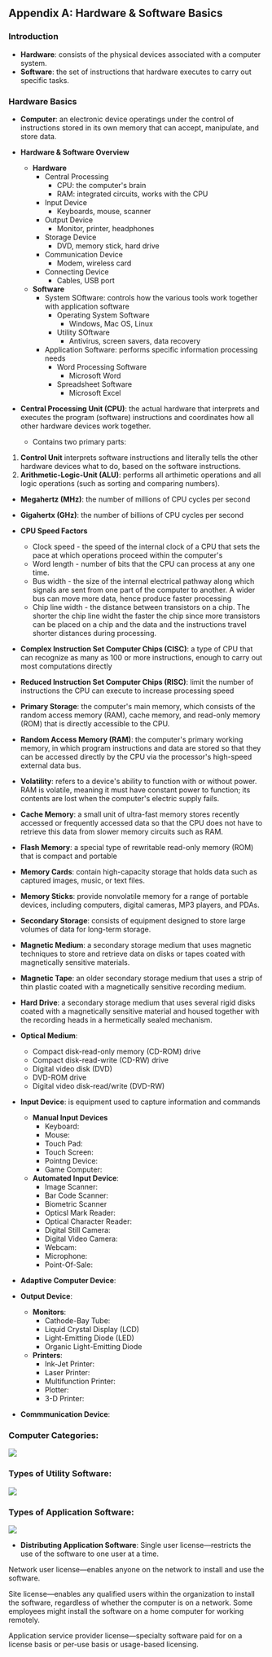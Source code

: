 ## **Appendix A: Hardware & Software Basics**

### **Introduction**

- **Hardware**: consists of the physical devices associated with a computer system.
- **Software**: the set of instructions that hardware executes to carry out specific tasks.

### **Hardware Basics**

- **Computer**: an electronic device operatings under the control of instructions stored in its own memory that can accept, manipulate, and store data.
- **Hardware & Software Overview**
  - **Hardware**
    - Central Processing
      - CPU: the computer's brain
      - RAM: integrated circuits, works with the CPU
    - Input Device
      - Keyboards, mouse, scanner
    - Output Device
      - Monitor, printer, headphones
    - Storage Device
      - DVD, memory stick, hard drive
    - Communication Device
      - Modem, wireless card
    - Connecting Device
      - Cables, USB port
  - **Software**
    - System SOftware: controls how the various tools work together with application software
      - Operating System Software
        - Windows, Mac OS, Linux
      - Utility SOftware
        - Antivirus, screen savers, data recovery
    - Application Software: performs specific information processing needs
      - Word Processing Software
        - Microsoft Word
      - Spreadsheet Software
        - Microsoft Excel

- **Central Processing Unit (CPU)**: the actual hardware that interprets and executes the program (software) instructions and coordinates how all other hardware devices work together.
  - Contains two primary parts:

1. **Control Unit** interprets software instructions and literally tells the other hardware devices what to do, based on the software instructions.
2. **Arithmetic-Logic-Unit (ALU)**: performs all arthimetic operations and all logic operations (such as sorting and comparing numbers).

- **Megahertz (MHz)**: the number of millions of CPU cycles per second
- **Gigahertx (GHz)**: the number of billions of CPU cycles per second
- **CPU Speed Factors**
  - Clock speed - the speed of the internal clock of a CPU that sets the pace at which operations proceed within the computer's 
  - Word length - number of bits that the CPU can process at any one time. 
  - Bus width - the size of the internal electrical pathway along which signals are sent from one part of the computer to another. A wider bus can move more data, hence produce faster processing
  - Chip line width - the distance between transistors on a chip. The shorter the chip line widht the faster the chip since more transistors can be placed on a chip and the data and the instructions travel shorter distances during processing.

- **Complex Instruction Set Computer Chips (CISC)**: a type of CPU that can recognize as many as 100 or more instructions, enough to carry out most computations directly
- **Reduced Instruction Set Computer Chips (RISC)**: limit the number of instructions the CPU can execute to increase processing speed
- **Primary Storage**:  the computer's main memory, which consists of the random access memory (RAM), cache memory, and read-only memory (ROM) that is directly accessible to the CPU.
- **Random Access Memory (RAM)**: the computer's primary working memory, in which program instructions and data are stored so that they can be accessed directly by the CPU via the processor's high-speed external data bus.
- **Volatility**: refers to a device's ability to function with or without power. RAM is volatile, meaning it must have constant power to function; its contents are lost when the computer's electric supply fails.
- **Cache Memory**: a small unit of ultra-fast memory stores recently accessed or frequently accessed data so that the CPU does not have to retrieve this data from slower memory circuits such as RAM.
- **Flash Memory**: a special type of rewritable read-only memory (ROM) that is compact and portable
- **Memory Cards**: contain high-capacity storage that holds data such as captured images, music, or text files.
- **Memory Sticks**: provide nonvolatile memory for a range of portable devices, including computers, digital cameras, MP3 players, and PDAs.
- **Secondary Storage**: consists of equipment designed to store large volumes of data for long-term storage.
- **Magnetic Medium**:  a secondary storage medium that uses magnetic techniques to store and retrieve data on disks or tapes coated with magnetically sensitive materials.
- **Magnetic Tape**: an older secondary storage medium that uses a strip of thin plastic coated with a magnetically sensitive recording medium.
- **Hard Drive**: a secondary storage medium that uses several rigid disks coated with a magnetically sensitive material and housed together with the recording heads in a hermetically sealed mechanism.
- **Optical Medium**:
  - Compact disk-read-only memory (CD-ROM) drive
  - Compact disk-read-write (CD-RW) drive
  - Digital video disk (DVD)
  - DVD-ROM drive
  - Digital video disk-read/write (DVD-RW)
- **Input Device**: is equipment used to capture information and commands
  - **Manual Input Devices**
    - Keyboard:
    - Mouse:
    - Touch Pad:
    - Touch Screen:
    - Pointng Device:
    - Game Computer:
  - **Automated Input Device**:
    - Image Scanner:
    - Bar Code Scanner:
    - Biometric Scanner
    - Opticsl Mark Reader:
    - Optical Character Reader:
    - Digital Still Camera:
    - Digital Video Camera:
    - Webcam:
    - Microphone:
    - Point-Of-Sale:
- **Adaptive Computer Device**:
- **Output Device**: 
  - **Monitors**:
    - Cathode-Bay Tube:
    - Liquid Crystal Display (LCD)
    - Light-Emitting Diode (LED)
    - Organic Light-Emitting Diode
  - **Printers**:
    - Ink-Jet Printer:
    - Laser Printer:
    - Multifunction Printer:
    - Plotter:
    - 3-D Printer:
- **Commmunication Device**: 

### **Computer Categories**:

  ![](images/computer-categories.png)

### **Types of Utility Software**:

![](images/utility-software.png)

### **Types of Application Software**:

![](images/application-software.png)

- **Distributing Application Software**:
Single user license—restricts the use of the software to one user at a time.

Network user license—enables anyone on the network to install and use the software.

Site license—enables any qualified users within the organization to install the software, regardless of whether the computer is on a network. Some employees might install the software on a home computer for working remotely.

Application service provider license—specialty software paid for on a license basis or per-use basis or usage-based licensing.